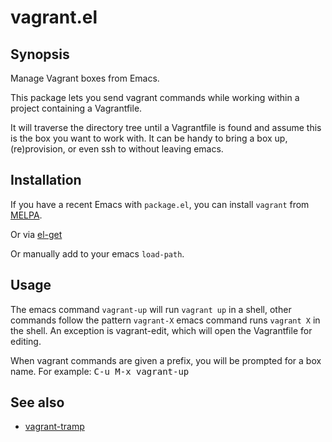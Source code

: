 # vagrant.el
## Synopsis

Manage Vagrant boxes from Emacs.

This package lets you send vagrant commands while working within a
project containing a Vagrantfile.

It will traverse the directory tree until a Vagrantfile is found
and assume this is the box you want to work with. It can be handy
to bring a box up, (re)provision, or even ssh to without leaving
emacs.

## Installation

If you have a recent Emacs with `package.el`, you can install `vagrant`
from [MELPA](http://melpa.milkbox.net/).

Or via [el-get](http://tapoueh.org/emacs/el-get.html)

Or manually add to your emacs `load-path`.

## Usage

The emacs command `vagrant-up` will run `vagrant up` in a shell, other
commands follow the pattern `vagrant-X` emacs command runs `vagrant X`
in the shell. An exception is vagrant-edit, which will open the
Vagrantfile for editing.

When vagrant commands are given a prefix, you will be prompted for a
box name.  For example: <kbd>C-u M-x vagrant-up</kbd>

## See also

* [vagrant-tramp](https://github.com/dougm/vagrant-tramp)
